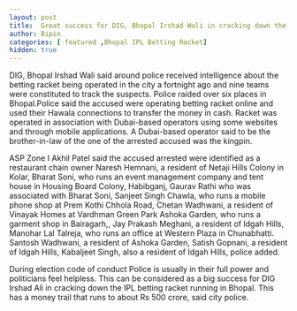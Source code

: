 ```yaml
---
layout: post
title:  Great success for DIG, Bhopal Irshad Wali in cracking down the betting racket 
author: Bipin
categories: [ featured ,Bhopal IPL Betting Racket]
hidden: true
---
```

DIG, Bhopal Irshad Wali said around police received intelligence about the betting racket being operated in the city a fortnight ago and nine teams were constituted to track the suspects. Police raided over six places in Bhopal.Police said the accused were operating betting racket online and used their Hawala connections to transfer the money in cash. Racket was operated in association with Dubai-based operators using some websites and through mobile applications. A Dubai-based operator said to be the brother-in-law of the one of the arrested accused was the kingpin.

ASP Zone I Akhil Patel said the accused arrested were identified as a restaurant chain owner Naresh Hemnani, a resident of Netaji Hills Colony in Kolar, Bharat Soni, who runs an event management company and tent house in Housing Board Colony, Habibganj, Gaurav Rathi who was associated with Bharat Soni, Sanjeet Singh Chawla, who runs a mobile phone shop at Prem Kothi Chhola Road, Chetan Wadhwani, a resident of Vinayak Homes at Vardhman Green Park Ashoka Garden, who runs a garment shop in Bairagarh,, Jay Prakash Meghani, a resident of Idgah Hills, Manohar Lal Talreja, who runs an office at Western Plaza in Chunabhatti. Santosh Wadhwani, a resident of Ashoka Garden, Satish Gopnani, a resident of Idgah Hills, Kabaljeet Singh, also a resident of Idgah Hills, police added. 

During election code of conduct Police is usually in their full power and politicians feel helpless. This can be considered as a big success for DIG Irshad Ali in cracking down the  IPL betting racket running  in Bhopal. This has a money trail that runs to about Rs 500 crore, said city police. 

